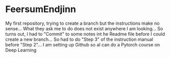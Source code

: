 # FeersumEndjinn
My first repository, trying to create a branch but the instructions make no sense... What they ask me to do does not exist anywhere I am looking...
So turns out, I had to "Commit" to some notes int he Readme file before I could create a new branch... So had to do "Step 3" of the instruction manual before "Step 2"...
I am setting up Github so aI can do a Pytorch course on Deep Learning
